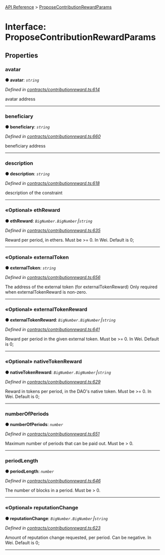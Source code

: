 [API Reference](../README.md) > [ProposeContributionRewardParams](../interfaces/ProposeContributionRewardParams.md)



# Interface: ProposeContributionRewardParams


## Properties
<a id="avatar"></a>

###  avatar

**●  avatar**:  *`string`* 

*Defined in [contracts/contributionreward.ts:614](https://github.com/daostack/arc.js/blob/caacbb2/lib/contracts/contributionreward.ts#L614)*



avatar address




___

<a id="beneficiary"></a>

###  beneficiary

**●  beneficiary**:  *`string`* 

*Defined in [contracts/contributionreward.ts:660](https://github.com/daostack/arc.js/blob/caacbb2/lib/contracts/contributionreward.ts#L660)*



beneficiary address




___

<a id="description"></a>

###  description

**●  description**:  *`string`* 

*Defined in [contracts/contributionreward.ts:618](https://github.com/daostack/arc.js/blob/caacbb2/lib/contracts/contributionreward.ts#L618)*



description of the constraint




___

<a id="ethReward"></a>

### «Optional» ethReward

**●  ethReward**:  *`BigNumber.BigNumber`⎮`string`* 

*Defined in [contracts/contributionreward.ts:635](https://github.com/daostack/arc.js/blob/caacbb2/lib/contracts/contributionreward.ts#L635)*



Reward per period, in ethers. Must be >= 0. In Wei. Default is 0;




___

<a id="externalToken"></a>

### «Optional» externalToken

**●  externalToken**:  *`string`* 

*Defined in [contracts/contributionreward.ts:656](https://github.com/daostack/arc.js/blob/caacbb2/lib/contracts/contributionreward.ts#L656)*



The address of the external token (for externalTokenReward) Only required when externalTokenReward is non-zero.




___

<a id="externalTokenReward"></a>

### «Optional» externalTokenReward

**●  externalTokenReward**:  *`BigNumber.BigNumber`⎮`string`* 

*Defined in [contracts/contributionreward.ts:641](https://github.com/daostack/arc.js/blob/caacbb2/lib/contracts/contributionreward.ts#L641)*



Reward per period in the given external token. Must be >= 0. In Wei. Default is 0;




___

<a id="nativeTokenReward"></a>

### «Optional» nativeTokenReward

**●  nativeTokenReward**:  *`BigNumber.BigNumber`⎮`string`* 

*Defined in [contracts/contributionreward.ts:629](https://github.com/daostack/arc.js/blob/caacbb2/lib/contracts/contributionreward.ts#L629)*



Reward in tokens per period, in the DAO's native token. Must be >= 0. In Wei. Default is 0;




___

<a id="numberOfPeriods"></a>

###  numberOfPeriods

**●  numberOfPeriods**:  *`number`* 

*Defined in [contracts/contributionreward.ts:651](https://github.com/daostack/arc.js/blob/caacbb2/lib/contracts/contributionreward.ts#L651)*



Maximum number of periods that can be paid out. Must be > 0.




___

<a id="periodLength"></a>

###  periodLength

**●  periodLength**:  *`number`* 

*Defined in [contracts/contributionreward.ts:646](https://github.com/daostack/arc.js/blob/caacbb2/lib/contracts/contributionreward.ts#L646)*



The number of blocks in a period. Must be > 0.




___

<a id="reputationChange"></a>

### «Optional» reputationChange

**●  reputationChange**:  *`BigNumber.BigNumber`⎮`string`* 

*Defined in [contracts/contributionreward.ts:623](https://github.com/daostack/arc.js/blob/caacbb2/lib/contracts/contributionreward.ts#L623)*



Amount of reputation change requested, per period. Can be negative. In Wei. Default is 0;




___


